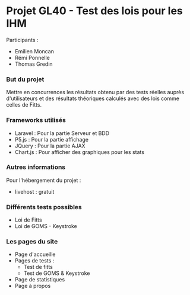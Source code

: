 # Projet GL40 - Test des lois pour les IHM

Participants :
- Emilien Moncan
- Rémi Ponnelle
- Thomas Gredin

### But du projet

Mettre en concurrences les résultats obtenu par des tests réelles auprès d'utilisateurs
et des résultats théoriques calculés avec des lois comme celles de Fitts.

### Frameworks utilisés

- Laravel : Pour la partie Serveur et BDD
- P5.js : Pour la partie affichage
- JQuery : Pour la partie AJAX
- Chart.js : Pour afficher des graphiques pour les stats

### Autres informations

Pour l'hébergement du projet :
- livehost : gratuit

### Différents tests possibles

- Loi de Fitts
- Loi de GOMS - Keystroke

### Les pages du site

- Page d'accueille
- Pages de tests :
    - Test de fitts
    - Test de GOMS & Keystroke
- Page de statistiques
- Page à propos